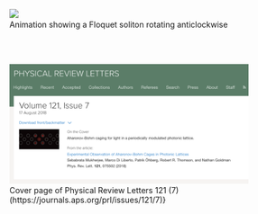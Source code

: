 <br/><br/>

<figure class="image">
<img src="images/SolitonEvolution_GIF_new.gif" width="450" />
 <figcaption>Animation showing a Floquet soliton rotating anticlockwise</figcaption>
</figure>

<br/><br/>



<figure class="image">
<img src="images/PRLcover.png" width="450" />
  <figcaption>Cover page of Physical Review Letters 121 (7)(https://journals.aps.org/prl/issues/121/7)}</figcaption>
</figure>

<br/><br/>
